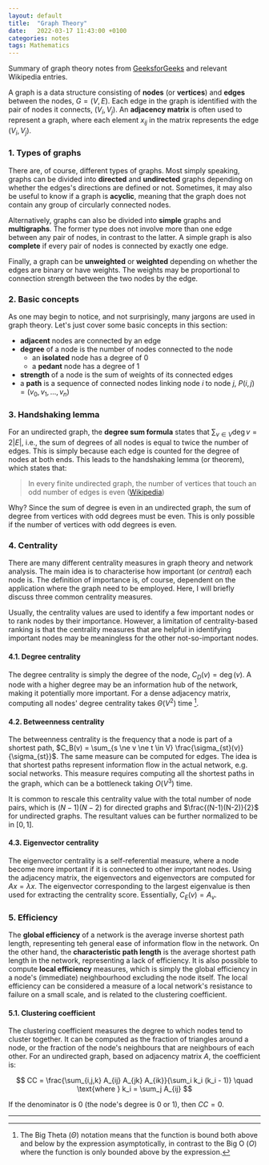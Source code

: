 ```yaml
---
layout: default
title:  "Graph Theory"
date:   2022-03-17 11:43:00 +0100
categories: notes
tags: Mathematics
---
```


Summary of graph theory notes from [GeeksforGeeks](https://www.geeksforgeeks.org/mathematics-graph-theory-basics-set-1) and relevant Wikipedia entries.

A graph is a data structure consisting of **nodes** (or **vertices**) and **edges** between the nodes, $G = (V, E)$.  Each edge in the graph is identified with the pair of nodes it connects, $(V_i, V_j)$. An **adjacency matrix** is often used to represent a graph, where each element $x_{ij}$ in the matrix represents the edge $(V_i, V_j)$.

### 1. Types of graphs
There are, of course, different types of graphs. Most simply speaking, graphs can be divided into **directed** and **undirected** graphs depending on whether the edges's directions are defined or not. Sometimes, it may also be useful to know if a graph is **acyclic**, meaning that the graph does not contain any group of circularly connected nodes. 

Alternatively, graphs can also be divided into **simple** graphs and **multigraphs**. The former type does not involve more than one edge between any pair of nodes, in contrast to the latter. A simple graph is also **complete** if every pair of nodes is connected by exactly one edge.

Finally, a graph can be **unweighted** or **weighted** depending on whether the edges are binary or have weights. The weights may be proportional to connection strength between the two nodes by the edge.

### 2. Basic concepts
As one may begin to notice, and not surprisingly, many jargons are used in graph theory. Let's just cover some basic concepts in this section:
- **adjacent** nodes are connected by an edge
- **degree** of a node is the number of nodes connected to the node
	- an **isolated** node has a degree of 0
	- a **pedant** node has a degree of 1
- **strength** of a node is the sum of weights of its connected edges
- a **path** is a sequence of connected nodes linking node $i$ to node $j$, $P(i, j) = (v_0, v_1, ..., v_n)$

### 3. Handshaking lemma
For an undirected graph, the **degree sum formula** states that $\sum_{v \in V} \mathop{deg} v = 2|E|$, i.e., the sum of degrees of all nodes is equal to twice the number of edges. This is simply because each edge is counted for the degree of nodes at both ends. This leads to the handshaking lemma (or theorem), which states that:
> In every finite undirected graph, the number of vertices that touch an odd number of edges is even ([Wikipedia](https://en.wikipedia.org/wiki/Handshaking_lemma))

Why? Since the sum of degree is even in an undirected graph, the sum of degree from vertices with odd degrees must be even. This is only possible if the number of vertices with odd degrees is even.

### 4. Centrality
There are many different centrality measures in graph theory and network analysis. The main idea is to characterise how important (or *central*) each node is. The definition of importance is, of course, dependent on the application where the graph need to be employed. Here, I will briefly discuss three common centrality measures.

Usually, the centrality values are used to identify a few important nodes or to rank nodes by their importance. However, a limitation of centrality-based ranking is that the centrality measures that are helpful in identifying important nodes may be meaningless for the other not-so-important nodes.

#### 4.1. Degree centrality
The degree centrality is simply the degree of the node, $C_D(v) = \mathop{deg}(v)$. A node with a higher degree may be an information hub of the network, making it potentially more important. For a dense adjacency matrix, computing all nodes' degree centrality takes $\Theta(V^2)$ time [^fn1].

#### 4.2. Betweenness centrality
The betweenness centrality is the frequency that a node is part of a shortest path, $C_B(v) = \sum_{s \ne v \ne t \in V} \frac{\sigma_{st}(v)}{\sigma_{st}}$. The same measure can be computed for edges. The idea is that shortest paths represent information flow in the actual network, e.g. social networks. This measure requires computing all the shortest paths in the graph, which can be a bottleneck taking $O(V^3)$ time.

It is common to rescale this centrality value with the total number of node pairs, which is $(N-1)(N-2)$ for directed graphs and $\frac{(N-1)(N-2)}{2}$ for undirected graphs. The resultant values can be further normalized to be in $[0, 1]$.

#### 4.3. Eigenvector centrality
The eigenvector centrality is a self-referential measure, where a node become more important if it is connected to other important nodes. Using the adjacency matrix, the eigenvectors and eigenvectors are computed for $Ax = \lambda x$. The eigenvector corresponding to the largest eigenvalue is then used for extracting the centrality score. Essentially, $C_E(v) = A_v$.

### 5. Efficiency
The **global efficiency** of a network is the average inverse shortest path length, representing teh general ease of information flow in the network. On the other hand, the **characteristic path length** is the average shortest path length in the network, representing a lack of efficiency. 
It is also possible to compute **local efficiency** measures, which is simply the global efficiency in a node's (immediate) neighbourhood excluding the node itself. The local efficiency can be considered a measure of a local network's resistance to failure on a small scale, and is related to the clustering coefficient.

#### 5.1. Clustering coefficient
The clustering coefficient measures the degree to which nodes tend to cluster together. It can be computed as the fraction of triangles around a node, or the fraction of the node's neighbours that are neighbours of each other. For an undirected graph, based on adjacency matrix $A$, the coefficient is:

$$
CC = \frac{\sum_{i,j,k} A_{ij} A_{jk} A_{ik}}{\sum_i k_i (k_i - 1)} \quad \text{where }  k_i = \sum_j A_{ij}
$$

If the denominator is 0 (the node's degree is 0 or 1), then $CC=0$.

---

[^fn1]: The Big Theta ($\Theta$) notation means that the function is bound both above and below by the expression asymptotically, in contrast to the Big O ($O$) where the function is only bounded above by the expression.
